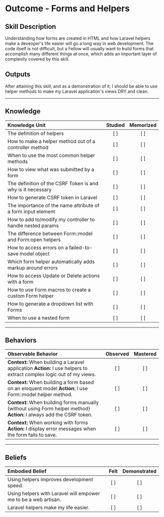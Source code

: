 # Outcome - Forms and Helpers

Skill Description
----------
Understanding how forms are created in HTML and how Laravel helpers make a deveoper's life easier will go a long way in web development. The code itself is not difficult, but a Fellow will usually want to build forms that accomplish many different things at once, which adds an important layer of complexity covered by this skill.

Outputs
----------
After attaining this skill, and as a demonstration of it, I should be able to use helper methods to make my Laravel application's views DRY and clean.


----------
## **Knowledge**


| Knowledge Unit   |      Studied      | Memorized |
|:-------------|:------------------:|:--------:|
| The definition of helpers | [ ] | [ ]  |
| How to make a helper method out of a controller method | [ ] | [ ]  |
| When to use the most common helper methods | [ ] | [ ]  |
| How to view what was submitted by a form | [ ] | [ ]  |
| The definition of the CSRF Token is and why is it necessary | [ ] | [ ]  |
| How to generate CSRF token in Laravel | [ ] | [ ]  |
| The importance of the name attribute of a form input element | [ ] | [ ]  |
| How to add to/modify my controller to handle nested params | [ ] | [ ]  |
| The difference between Form::model and Form:open helpers | [ ] | [ ]  |
| How to access errors on a failed-to-save model object | [ ] | [ ]  |
| Which form helper automatically adds markup around errors | [ ] | [ ]  |
| How to access Update or Delete actions with a form | [ ] | [ ]  |
| How to use Form macros to create a custom Form helper | [ ] | [ ] |
| How to generate a dropdown list with Forms | [ ] | [ ]  |
| When to use a nested form | [ ] | [ ]  |


----------


## **Behaviors**


| Observable Behavior   |      Observed      | Mastered |
|:-------------|:------------------:|:--------:|
| **Context:** When building a Laravel application **Action:** I use helpers to extract complex logic out of my views. | [ ] | [ ]  |
| **Context:** When building a form based on an eloquent model **Action:** I use Form::model helper method. | [ ] | [ ]  |
| **Context:** When building forms manually (without using Form helper method) **Action:** I always add the CSRF token. | [ ] | [ ]  |
| **Context:** When working with forms **Action:** I display error messages when the form fails to save. | [ ] | [ ]  |



----------


## **Beliefs**


| Embodied Belief   |      Felt      | Demonstrated |
|:-------------|:------------------:|:--------:|
| Using helpers improves development speed. | [ ] | [ ]  |
| Using helpers with Laravel will empower me to be a web artisan. | [ ] | [ ]  |
| Laravel helpers make my life easier. | [ ] | [ ]  |

